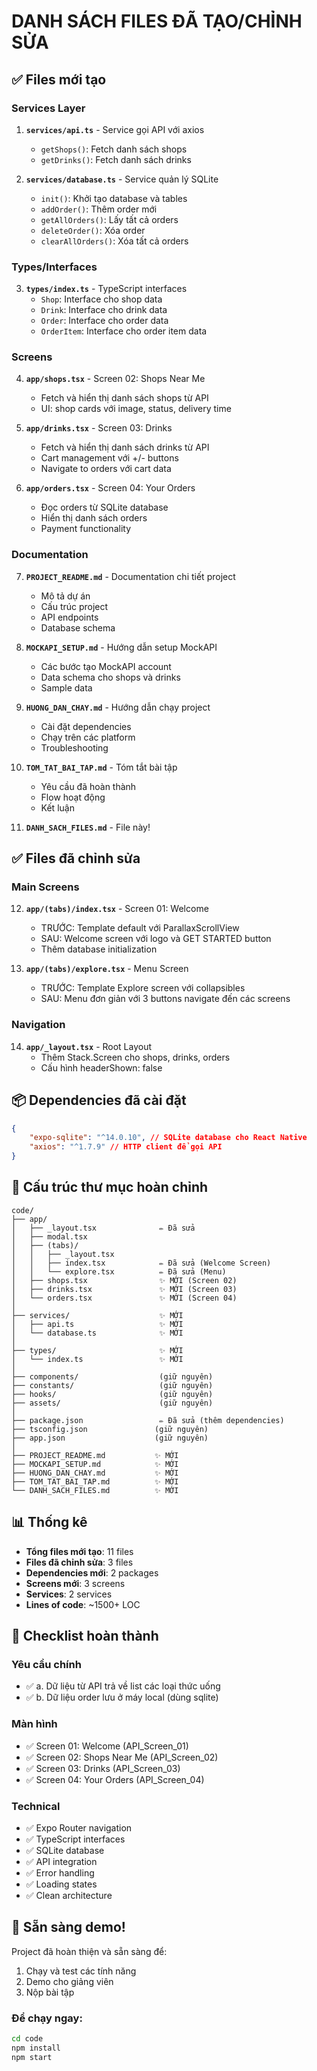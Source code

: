 # DANH SÁCH FILES ĐÃ TẠO/CHỈNH SỬA

## ✅ Files mới tạo

### Services Layer

1. **`services/api.ts`** - Service gọi API với axios

    - `getShops()`: Fetch danh sách shops
    - `getDrinks()`: Fetch danh sách drinks

2. **`services/database.ts`** - Service quản lý SQLite
    - `init()`: Khởi tạo database và tables
    - `addOrder()`: Thêm order mới
    - `getAllOrders()`: Lấy tất cả orders
    - `deleteOrder()`: Xóa order
    - `clearAllOrders()`: Xóa tất cả orders

### Types/Interfaces

3. **`types/index.ts`** - TypeScript interfaces
    - `Shop`: Interface cho shop data
    - `Drink`: Interface cho drink data
    - `Order`: Interface cho order data
    - `OrderItem`: Interface cho order item data

### Screens

4. **`app/shops.tsx`** - Screen 02: Shops Near Me

    - Fetch và hiển thị danh sách shops từ API
    - UI: shop cards với image, status, delivery time

5. **`app/drinks.tsx`** - Screen 03: Drinks

    - Fetch và hiển thị danh sách drinks từ API
    - Cart management với +/- buttons
    - Navigate to orders với cart data

6. **`app/orders.tsx`** - Screen 04: Your Orders
    - Đọc orders từ SQLite database
    - Hiển thị danh sách orders
    - Payment functionality

### Documentation

7. **`PROJECT_README.md`** - Documentation chi tiết project

    - Mô tả dự án
    - Cấu trúc project
    - API endpoints
    - Database schema

8. **`MOCKAPI_SETUP.md`** - Hướng dẫn setup MockAPI

    - Các bước tạo MockAPI account
    - Data schema cho shops và drinks
    - Sample data

9. **`HUONG_DAN_CHAY.md`** - Hướng dẫn chạy project

    - Cài đặt dependencies
    - Chạy trên các platform
    - Troubleshooting

10. **`TOM_TAT_BAI_TAP.md`** - Tóm tắt bài tập

    - Yêu cầu đã hoàn thành
    - Flow hoạt động
    - Kết luận

11. **`DANH_SACH_FILES.md`** - File này!

## ✅ Files đã chỉnh sửa

### Main Screens

12. **`app/(tabs)/index.tsx`** - Screen 01: Welcome

    -   TRƯỚC: Template default với ParallaxScrollView
    -   SAU: Welcome screen với logo và GET STARTED button
    -   Thêm database initialization

13. **`app/(tabs)/explore.tsx`** - Menu Screen
    -   TRƯỚC: Template Explore screen với collapsibles
    -   SAU: Menu đơn giản với 3 buttons navigate đến các screens

### Navigation

14. **`app/_layout.tsx`** - Root Layout
    -   Thêm Stack.Screen cho shops, drinks, orders
    -   Cấu hình headerShown: false

## 📦 Dependencies đã cài đặt

```json
{
    "expo-sqlite": "^14.0.10", // SQLite database cho React Native
    "axios": "^1.7.9" // HTTP client để gọi API
}
```

## 📁 Cấu trúc thư mục hoàn chỉnh

```
code/
├── app/
│   ├── _layout.tsx              ✏️ Đã sửa
│   ├── modal.tsx
│   ├── (tabs)/
│   │   ├── _layout.tsx
│   │   ├── index.tsx            ✏️ Đã sửa (Welcome Screen)
│   │   └── explore.tsx          ✏️ Đã sửa (Menu)
│   ├── shops.tsx                ✨ MỚI (Screen 02)
│   ├── drinks.tsx               ✨ MỚI (Screen 03)
│   └── orders.tsx               ✨ MỚI (Screen 04)
│
├── services/                    ✨ MỚI
│   ├── api.ts                   ✨ MỚI
│   └── database.ts              ✨ MỚI
│
├── types/                       ✨ MỚI
│   └── index.ts                 ✨ MỚI
│
├── components/                  (giữ nguyên)
├── constants/                   (giữ nguyên)
├── hooks/                       (giữ nguyên)
├── assets/                      (giữ nguyên)
│
├── package.json                 ✏️ Đã sửa (thêm dependencies)
├── tsconfig.json               (giữ nguyên)
├── app.json                    (giữ nguyên)
│
├── PROJECT_README.md           ✨ MỚI
├── MOCKAPI_SETUP.md            ✨ MỚI
├── HUONG_DAN_CHAY.md           ✨ MỚI
├── TOM_TAT_BAI_TAP.md          ✨ MỚI
└── DANH_SACH_FILES.md          ✨ MỚI
```

## 📊 Thống kê

-   **Tổng files mới tạo**: 11 files
-   **Files đã chỉnh sửa**: 3 files
-   **Dependencies mới**: 2 packages
-   **Screens mới**: 3 screens
-   **Services**: 2 services
-   **Lines of code**: ~1500+ LOC

## 🎯 Checklist hoàn thành

### Yêu cầu chính

-   ✅ a. Dữ liệu từ API trả về list các loại thức uống
-   ✅ b. Dữ liệu order lưu ở máy local (dùng sqlite)

### Màn hình

-   ✅ Screen 01: Welcome (API_Screen_01)
-   ✅ Screen 02: Shops Near Me (API_Screen_02)
-   ✅ Screen 03: Drinks (API_Screen_03)
-   ✅ Screen 04: Your Orders (API_Screen_04)

### Technical

-   ✅ Expo Router navigation
-   ✅ TypeScript interfaces
-   ✅ SQLite database
-   ✅ API integration
-   ✅ Error handling
-   ✅ Loading states
-   ✅ Clean architecture

## 🚀 Sẵn sàng demo!

Project đã hoàn thiện và sẵn sàng để:

1. Chạy và test các tính năng
2. Demo cho giảng viên
3. Nộp bài tập

### Để chạy ngay:

```bash
cd code
npm install
npm start
```
